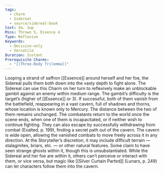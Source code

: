 ```yaml
---
tags:
  - charm
  - Sidereal
  - source/sidereal-book
Cost: 5m, 1wp
Mins: Thrown 5, Essence 4
Type: Reflexive
Keywords:
  - Decisive-only
  - Versatile
Duration: Instant
Prerequisite Charms:
  - "[[Three-Body Trilemma]]"
---
```

Looping a strand of saffron [[Essence]] around herself and her foe, the Sidereal pulls them both down into the vasty depth to fight alone. The Sidereal can use this Charm on her turn to reflexively make an unblockable gambit against an enemy within medium range. The gambit’s difficulty is the target’s (higher of [[Essence]] or 3). If successful, both of them vanish from the battlefield, reappearing in a vast cavern, full of shadows and thorns, whose location is known only to Mercury. The distance between the two of them remains unchanged. The combatants return to the world once the scene ends, when one of them is incapacitated, or if neither wish to continue fighting. They can also escape by successfully withdrawing from combat (Exalted, p. 199), finding a secret path out of the cavern. The cavern is wide open, allowing the vanished combats to move freely across it in any direction. At the Storyteller’s discretion, it may include difficult terrain — stalagmites, briars, etc. — or other natural features. Some claim to have seen strange ghosts within it, though this is unsubstantiated. While the Sidereal and her foe are within it, others can’t perceive or interact with them, or vice versa, but magic like [[Silver Curtain Parted]] (Lunars, p. 249) can let characters follow them into the cavern.